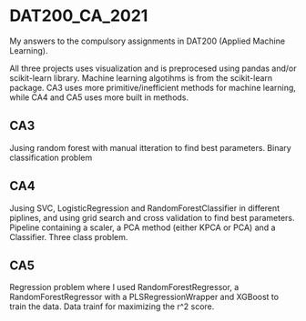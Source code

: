 # DAT200_CA_2021
My answers to the compulsory assignments in DAT200 (Applied Machine Learning).

All three projects uses visualization and is preprocesed using pandas and/or scikit-learn library. Machine learning algotihms is from the scikit-learn package. CA3 uses more primitive/inefficient methods for machine learning, while CA4 and CA5 uses more built in methods.

## CA3 

Jusing random forest with manual itteration to find best parameters. Binary classification problem

## CA4

Jusing SVC, LogisticRegression and RandomForestClassifier in different piplines, and using grid search and cross validation to find best parameters. Pipeline containing a scaler, a PCA method (either KPCA or PCA) and a Classifier. Three class problem.

## CA5

Regression problem where I used RandomForestRegressor, a RandomForestRegressor with a PLSRegressionWrapper and XGBoost to train the data. Data trainf for maximizing the r^2 score.
